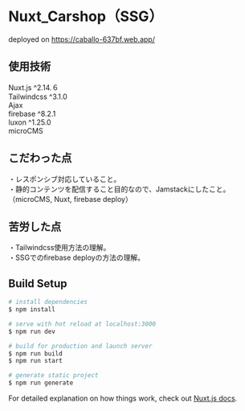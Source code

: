 # Nuxt_Carshop（SSG）

deployed on https://caballo-637bf.web.app/

## 使用技術   
Nuxt.js ^2.14.６  
Tailwindcss ^3.1.0  
Ajax  
firebase ^8.2.1  
luxon ^1.25.0  
microCMS  

## こだわった点    
・レスポンシブ対応していること。    
・静的コンテンツを配信すること目的なので、Jamstackにしたこと。  
（microCMS, Nuxt, firebase deploy）

## 苦労した点  
・Tailwindcss使用方法の理解。  
・SSGでのfirebase deployの方法の理解。  



## Build Setup

```bash
# install dependencies
$ npm install

# serve with hot reload at localhost:3000
$ npm run dev

# build for production and launch server
$ npm run build
$ npm run start

# generate static project
$ npm run generate
```

For detailed explanation on how things work, check out [Nuxt.js docs](https://nuxtjs.org).
